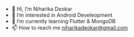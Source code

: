 - 👋 Hi, I’m Niharika Deokar
- 👀 I’m interested in Android Develeopment
- 🌱 I’m currently learning Flutter & MongoDB 
- 📫 How to reach me niharikadeokar@gmail.com

<!---
deokarniharika/deokarniharika is a ✨ special ✨ repository because its `README.md` (this file) appears on your GitHub profile.
You can click the Preview link to take a look at your changes.
--->
